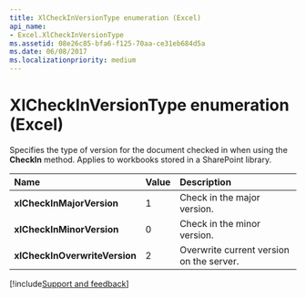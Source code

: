```yaml
---
title: XlCheckInVersionType enumeration (Excel)
api_name:
- Excel.XlCheckInVersionType
ms.assetid: 08e26c85-bfa6-f125-70aa-ce31eb684d5a
ms.date: 06/08/2017
ms.localizationpriority: medium
---
```



# XlCheckInVersionType enumeration (Excel)

Specifies the type of version for the document checked in when using the **CheckIn** method. Applies to workbooks stored in a SharePoint library.



|Name|Value|Description|
|:-----|:-----|:-----|
| **xlCheckInMajorVersion**|1|Check in the major version.|
| **xlCheckInMinorVersion**|0|Check in the minor version.|
| **xlCheckInOverwriteVersion**|2|Overwrite current version on the server.|

[!include[Support and feedback](~/includes/feedback-boilerplate.md)]